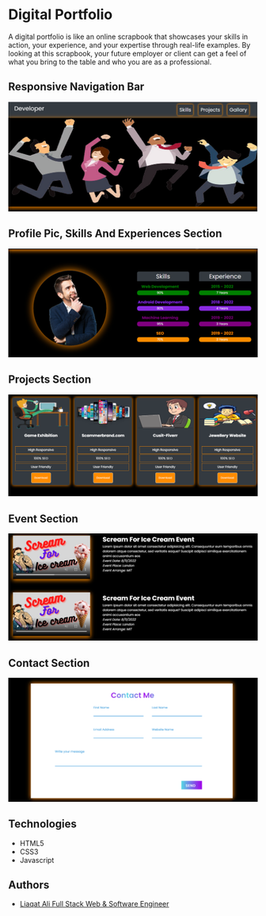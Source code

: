 
# Digital Portfolio
A digital portfolio is like an online scrapbook that showcases your skills in action, your experience, and your expertise through real-life examples. By looking at this scrapbook, your future employer or client can get a feel of what you bring to the table and who you are as a professional.


## Responsive Navigation Bar

![App Screenshot](asset/images/nav_bar.PNG)

## Profile Pic, Skills And Experiences Section

![App Screenshot](asset/images/skills.PNG)

## Projects Section

![App Screenshot](asset/images/projects.PNG)

## Event Section

![App Screenshot](asset/images/event.PNG)

## Contact Section

![App Screenshot](asset/images/contact.PNG)



## Technologies

- HTML5
- CSS3
- Javascript



## Authors

- [Liaqat Ali Full Stack Web & Software Engineer](https://github.com/liaqatali-web3)


